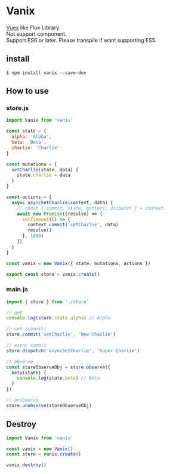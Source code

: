 # Vanix
[Vuex](https://github.com/vuejs/vuex) like Flux Library.  
Not support component.  
Support ES6 or later. Please transpile if want supporting ES5.

## install
```
$ npm install vanix --save-dev
```

## How to use

### store.js
```js
import Vanix from 'vanix'

const state = {
  alpha: 'Alpha',
  beta: 'Beta',
  charlie: 'Charlie'
}

const mutations = {
  setCharlie(state, data) {
    state.charlie = data
  }
}

const actions = {
  async asyncSetCharlie(context, data) {
    // const { commit, state, getters, dispatch } = context
    await new Promise((resolve) => {
      setTimeout(() => {
        context.commit('setCharlie', data)
        resolve()
      }, 1000)
    })
  }
}

const vanix = new Vanix({ state, mutations, actions })

export const store = vanix.create()
```

### main.js
```js
import { store } from './store'

// get
console.log(store.state.alpha) // Alpha

// set (commit)
store.commit('setCharlie', 'New Charlie')

// async commit
store.dispatch('asyncSetCharlie', 'Super Charlie')

// observe
const storeObserveObj = store.observe({
  beta(state) {
    console.log(state.beta) // Beta
  }
})

// unobserve
store.unobserve(storeObserveObj)
```

## Destroy

```js
import Vanix from 'vanix'

const vanix = new Vanix()
const store = vanix.create()

vanix.destroy()
```
